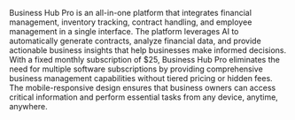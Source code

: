 Business Hub Pro is an all-in-one platform that integrates financial management, inventory tracking, contract handling, and employee management in a single interface. The platform leverages AI to automatically generate contracts, analyze financial data, and provide actionable business insights that help businesses make informed decisions. With a fixed monthly subscription of $25, Business Hub Pro eliminates the need for multiple software subscriptions by providing comprehensive business management capabilities without tiered pricing or hidden fees. The mobile-responsive design ensures that business owners can access critical information and perform essential tasks from any device, anytime, anywhere.